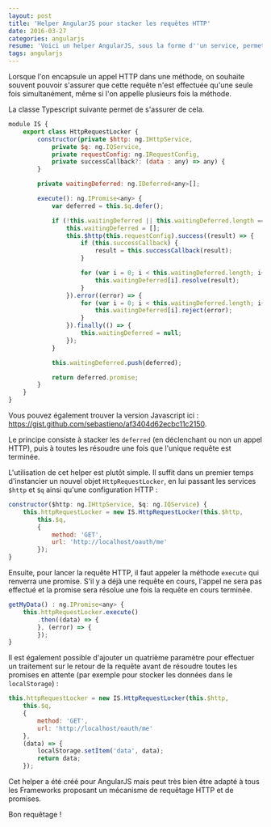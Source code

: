 ```yaml
---
layout: post
title: 'Helper AngularJS pour stacker les requêtes HTTP'
date: 2016-03-27
categories: angularjs
resume: 'Voici un helper AngularJS, sous la forme d''un service, permettant de s''assurer qu''une requête n''est effectuée qu''une seule fois simultanément, même si on l''appelle plusieurs fois.'
tags: angularjs
---
```

Lorsque l'on encapsule un appel HTTP dans une méthode, on souhaite souvent pouvoir s'assurer que cette requête n'est effectuée qu'une seule fois simultanément, même si l'on appelle plusieurs fois la méthode.

La classe Typescript suivante permet de s'assurer de cela.
```javascript
module IS {
    export class HttpRequestLocker {
        constructor(private $http: ng.IHttpService,
            private $q: ng.IQService,
            private requestConfig: ng.IRequestConfig,
            private successCallback?: (data : any) => any) {
        }

        private waitingDeferred: ng.IDeferred<any>[];

        execute(): ng.IPromise<any> {
            var deferred = this.$q.defer();

            if (!this.waitingDeferred || this.waitingDeferred.length === 0) {
                this.waitingDeferred = [];
                this.$http(this.requestConfig).success((result) => {
                    if (this.successCallback) {
                        result = this.successCallback(result);
                    }

                    for (var i = 0; i < this.waitingDeferred.length; i++) {
                        this.waitingDeferred[i].resolve(result);
                    }
                }).error((error) => {
                    for (var i = 0; i < this.waitingDeferred.length; i++) {
                        this.waitingDeferred[i].reject(error);
                    }
                }).finally(() => {
                    this.waitingDeferred = null;
                });
            }

            this.waitingDeferred.push(deferred);

            return deferred.promise;
        }
    }
}
```

Vous pouvez également trouver la version Javascript ici : <a href="https://gist.github.com/sebastieno/fb5d305f89acd0faec8a" target="_blank">https://gist.github.com/sebastieno/af3404d62ecbc11c2150</a>.

Le principe consiste à stacker les `deferred` (en déclenchant ou non un appel HTTP), puis à toutes les résoudre une fois que l'unique requête est terminée.

L'utilisation de cet helper est plutôt simple. Il suffit dans un premier temps d'instancier un nouvel objet `HttpRequestLocker`, en lui passant les services `$http` et `$q` ainsi qu'une configuration HTTP :
```javascript
constructor($http: ng.IHttpService, $q: ng.IQService) {
	this.httpRequestLocker = new IS.HttpRequestLocker(this.$http,
		this.$q,
		{
			method: 'GET',
			url: 'http://localhost/oauth/me'
		});
}
```

Ensuite, pour lancer la requête HTTP, il faut appeler la méthode `execute` qui renverra une promise. S'il y a déjà une requête en cours, l'appel ne sera pas effectué et la promise sera résolue une fois la requête en cours terminée.

```javascript
getMyData() : ng.IPromise<any> {
	this.httpRequestLocker.execute()
		.then((data) => {
		}, (error) => {
		});
}
```
Il est également possible d'ajouter un quatrième paramètre pour effectuer un traitement sur le retour de la requête avant de résoudre toutes les promises en attente (par exemple pour stocker les données dans le `localStorage`) :

```javascript
this.httpRequestLocker = new IS.HttpRequestLocker(this.$http,
	this.$q,
	{
		method: 'GET',
		url: 'http://localhost/oauth/me'
	}, 
	(data) => {
		localStorage.setItem('data', data);
		return data;
	});
```
Cet helper a été créé pour AngularJS mais peut très bien être adapté à tous les Frameworks proposant un mécanisme de requêtage HTTP et de promises.

Bon requêtage !

